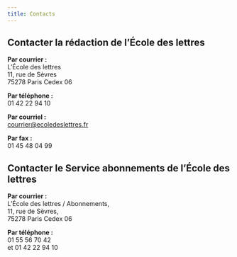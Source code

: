 ```yaml
---
title: Contacts
---
```

## Contacter la rédaction de l’École des lettres

**Par courrier :**\
L’École des lettres\
11, rue de Sèvres\
75278 Paris Cedex 06

**Par téléphone :**\
01 42 22 94 10

**Par courriel :**\
courrier@ecoledeslettres.fr

**Par fax :**\
01 45 48 04 99

## Contacter le Service abonnements de l’École des lettres

**Par courrier :**\
L’École des lettres / Abonnements,\
11, rue de Sèvres,\
75278 Paris Cedex 06

**Par téléphone :**\
01 55 56 70 42 
\
et 01 42 22 94 10
